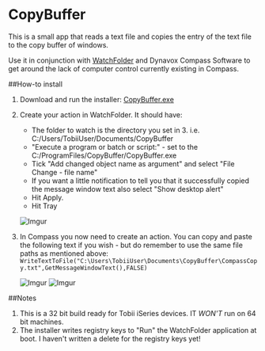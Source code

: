 CopyBuffer
==========

This is a small app that reads a text file and copies the entry of the text file to the copy buffer of windows.

Use it in conjunction with [WatchFolder](http://leelusoft.blogspot.in/2011/10/watch-4-folder-23.html) and Dynavox Compass Software to get around the lack of computer control currently existing in Compass.

##How-to install

1. Download and run the installer: [CopyBuffer.exe](https://s3-eu-west-1.amazonaws.com/script-exes/CopyBuffer.exe)
2. Create your action in WatchFolder. It should have:
    - The folder to watch is the directory you set in 3. i.e. C:/Users/TobiiUser/Documents/CopyBuffer
    - "Execute a program or batch or script:" - set to the C:/ProgramFiles/CopyBuffer/CopyBuffer.exe
    - Tick "Add changed object name as argument" and select "File Change - file name"
    - If you want a little notification to tell you that it successfully copied the message window text also select "Show desktop alert"
    - Hit Apply.
    - Hit Tray

    ![Imgur](http://i.imgur.com/xI45ZaCm.png)

3. In Compass you now need to create an action. You can copy and paste the following text if you wish - but do remember to use the same file paths as mentioned above:
    ``WriteTextToFile("C:\Users\TobiiUser\Documents\CopyBuffer\CompassCopy.txt",GetMessageWindowText(),FALSE)``

    ![Imgur](http://i.imgur.com/wAf1gDOm.png)
    ![Imgur](http://i.imgur.com/gHEFZ1Fm.png)

##Notes

1. This is a 32 bit build ready for Tobii iSeries devices. IT *WON'T* run on 64 bit machines.
2. The installer writes registry keys to "Run" the WatchFolder application at boot. I haven't written a delete for the registry keys yet!

